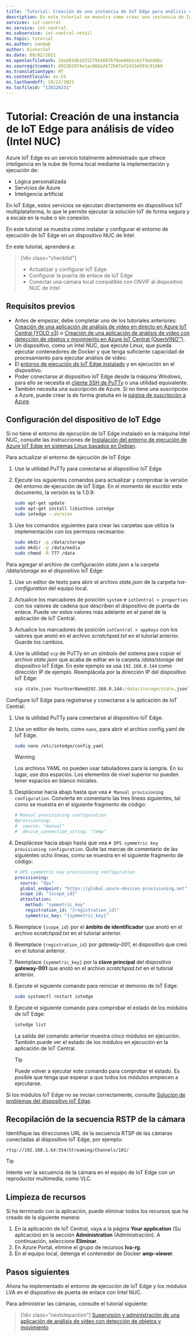 ```yaml
---
title: 'Tutorial: Creación de una instancia de IoT Edge para análisis de vídeo en Azure IoT Central (Intel NUC)'
description: En este tutorial se muestra cómo crear una instancia de IoT Edge para análisis de vídeo con la plantilla de aplicación de análisis de vídeo con detección de objetos y movimiento.
services: iot-central
ms.service: iot-central
ms.subservice: iot-central-retail
ms.topic: tutorial
ms.author: nandab
author: KishorIoT
ms.date: 09/02/2021
ms.openlocfilehash: 24eb83db1d1527941607b78ae64b1c61f3ebddbc
ms.sourcegitcommit: 692382974e1ac868a2672b67af2d33e593c91d60
ms.translationtype: HT
ms.contentlocale: es-ES
ms.lasthandoff: 10/22/2021
ms.locfileid: "130226231"
---
```

# <a name="tutorial-create-an-iot-edge-instance-for-video-analytics-intel-nuc"></a>Tutorial: Creación de una instancia de IoT Edge para análisis de vídeo (Intel NUC)

Azure IoT Edge es un servicio totalmente administrado que ofrece inteligencia en la nube de forma local mediante la implementación y ejecución de:

* Lógica personalizada
* Servicios de Azure
* Inteligencia artificial

En IoT Edge, estos servicios se ejecutan directamente en dispositivos IoT multiplataforma, lo que le permite ejecutar la solución IoT de forma segura y a escala en la nube o sin conexión.

En este tutorial se muestra cómo instalar y configurar el entorno de ejecución de IoT Edge en un dispositivo NUC de Intel.

En este tutorial, aprenderá a:
> [!div class="checklist"]
> * Actualizar y configurar IoT Edge
> * Configurar la puerta de enlace de IoT Edge
> * Conectar una cámara local compatible con ONVIF al dispositivo NUC de Intel

## <a name="prerequisites"></a>Requisitos previos

* Antes de empezar, debe completar uno de los tutoriales anteriores: [Creación de una aplicación de análisis de vídeo en directo en Azure IoT Central (YOLO v3)](./tutorial-video-analytics-create-app-yolo-v3.md) o [Creación de una aplicación de análisis de vídeo con detección de objetos y movimiento en Azure IoT Central (OpenVINO&trade;)](tutorial-video-analytics-create-app-openvino.md).
* Un dispositivo, como un Intel NUC, que ejecute Linux, que pueda ejecutar contenedores de Docker y que tenga suficiente capacidad de procesamiento para ejecutar análisis de vídeo.
* El [entorno de ejecución de IoT Edge instalado](../../iot-edge/how-to-provision-single-device-linux-symmetric.md) y en ejecución en el dispositivo.
* Poder conectarse al dispositivo IoT Edge desde la máquina Windows, para ello se necesita el [cliente SSH de PuTTy](https://www.chiark.greenend.org.uk/~sgtatham/putty/latest.html) o una utilidad equivalente.
* También necesita una suscripción de Azure. Si no tiene una suscripción a Azure, puede crear la de forma gratuita en la [página de suscripción a Azure](https://aka.ms/createazuresubscription).

## <a name="configure-the-iot-edge-device"></a>Configuración del dispositivo de IoT Edge

Si no tiene el entorno de ejecución de IoT Edge instalado en la máquina Intel NUC, consulte las instrucciones de [Instalación del entorno de ejecución de Azure IoT Edge en sistemas Linux basados en Debian](../../iot-edge/how-to-provision-single-device-linux-symmetric.md).

Para actualizar el entorno de ejecución de IoT Edge:

1. Use la utilidad PuTTy para conectarse al dispositivo IoT Edge.

1. Ejecute los siguientes comandos para actualizar y comprobar la versión del entorno de ejecución de IoT Edge. En el momento de escribir este documento, la versión es la 1.0.9:

    ```bash
    sudo apt-get update
    sudo apt-get install libiothsm iotedge
    sudo iotedge --version
    ```

1. Use los comandos siguientes para crear las carpetas que utiliza la implementación con los permisos necesarios:

    ```bash
    sudo mkdir -p /data/storage
    sudo mkdir -p /data/media
    sudo chmod -R 777 /data
    ```

Para agregar el archivo de configuración *state.json* a la carpeta */data/storage* en el dispositivo IoT Edge:

1. Use un editor de texto para abrir el archivo *state.json* de la carpeta *lva-configuration* del equipo local.

1. Actualice los marcadores de posición `system` e `iotCentral > properties` con los valores de cadena que describen el dispositivo de puerta de enlace. Puede ver estos valores más adelante en el panel de la aplicación de IoT Central.

1. Actualice los marcadores de posición `iotCentral > appKeys` con los valores que anotó en el archivo *scratchpad.txt* en el tutorial anterior. Guarde los cambios.

1. Use la utilidad `scp` de PuTTy en un símbolo del sistema para copiar el archivo *state.json* que acaba de editar en la carpeta */data/storage* del dispositivo IoT Edge. En este ejemplo se usa `192.168.0.144` como dirección IP de ejemplo. Reemplácela por la dirección IP del dispositivo IoT Edge:

    ```cmd
    scp state.json YourUserName@192.168.0.144:/data/storage/state.json`
    ```

Configure IoT Edge para registrarse y conectarse a la aplicación de IoT Central:

1. Use la utilidad PuTTy para conectarse al dispositivo IoT Edge.

1. Use un editor de texto, como `nano`, para abrir el archivo config.yaml de IoT Edge.

    ```bash
    sudo nano /etc/iotedge/config.yaml
    ```

    > [!WARNING]
    > Los archivos YAML no pueden usar tabuladores para la sangría. En su lugar, use dos espacios. Los elementos de nivel superior no pueden tener espacios en blanco iniciales.

1. Desplácese hacia abajo hasta que vea `# Manual provisioning configuration`. Convierta en comentario las tres líneas siguientes, tal como se muestra en el siguiente fragmento de código:

    ```yaml
    # Manual provisioning configuration
    #provisioning:
    #  source: "manual"
    #  device_connection_string: "temp"
    ```

1. Desplácese hacia abajo hasta que vea `# DPS symmetric key provisioning configuration`. Quite las marcas de comentario de las siguientes ocho líneas, como se muestra en el siguiente fragmento de código:

    ```yaml
    # DPS symmetric key provisioning configuration
    provisioning:
      source: "dps"
      global_endpoint: "https://global.azure-devices-provisioning.net"
      scope_id: "{scope_id}"
      attestation:
        method: "symmetric_key"
        registration_id: "{registration_id}"
        symmetric_key: "{symmetric_key}"
    ```

1. Reemplace `{scope_id}` por el **ámbito de identificador** que anotó en el archivo *scratchpad.txt* en el tutorial anterior.

1. Reemplace `{registration_id}` por *gateway-001*, el dispositivo que creó en el tutorial anterior.

1. Reemplace `{symmetric_key}` por la **clave principal** del dispositivo **gateway-001** que anotó en el archivo *scratchpad.txt* en el tutorial anterior.

1. Ejecute el siguiente comando para reiniciar el demonio de IoT Edge:

    ```bash
    sudo systemctl restart iotedge
    ```

1. Ejecute el siguiente comando para comprobar el estado de los módulos de IoT Edge:

    ```bash
    iotedge list
    ```

    La salida del comando anterior muestra cinco módulos en ejecución. También puede ver el estado de los módulos en ejecución en la aplicación de IoT Central.

    > [!TIP]
    > Puede volver a ejecutar este comando para comprobar el estado. Es posible que tenga que esperar a que todos los módulos empiecen a ejecutarse.

Si los módulos IoT Edge no se inician correctamente, consulte [Solución de problemas del dispositivo IoT Edge](../../iot-edge/troubleshoot.md).

## <a name="collect-the-rtsp-stream-from-your-camera"></a>Recopilación de la secuencia RSTP de la cámara

Identifique las direcciones URL de la secuencia RTSP de las cámaras conectadas al dispositivo IoT Edge, por ejemplo:

`rtsp://192.168.1.64:554/Streaming/Channels/101/`

> [!TIP]
> Intente ver la secuencia de la cámara en el equipo de IoT Edge con un reproductor multimedia, como VLC.

## <a name="clean-up-resources"></a>Limpieza de recursos

Si ha terminado con la aplicación, puede eliminar todos los recursos que ha creado de la siguiente manera:

1. En la aplicación de IoT Central, vaya a la página **Your application** (Su aplicación) en la sección **Administration** (Administración). A continuación, seleccione **Eliminar**.
1. En Azure Portal, elimine el grupo de recursos **lva-rg**.
1. En el equipo local, detenga el contenedor de Docker **amp-viewer**.

## <a name="next-steps"></a>Pasos siguientes

Ahora ha implementado el entorno de ejecución de IoT Edge y los módulos LVA en el dispositivo de puerta de enlace con Intel NUC.

Para administrar las cámaras, consulte el tutorial siguiente:

> [!div class="nextstepaction"]
> [Supervisión y administración de una aplicación de análisis de vídeo con detección de objetos y movimiento](./tutorial-video-analytics-manage.md)